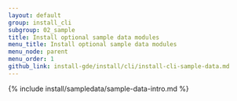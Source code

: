 ```yaml
---
layout: default
group: install_cli 
subgroup: 02_sample
title: Install optional sample data modules
menu_title: Install optional sample data modules
menu_node: parent
menu_order: 1
github_link: install-gde/install/cli/install-cli-sample-data.md
---
```


{% include install/sampledata/sample-data-intro.md %}